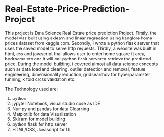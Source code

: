 # Real-Estate-Price-Prediction-Project
This project is Data Science Real Estate price prediction Project. Firstly, the model was built using sklearn and linear regression using banglore home prices dataset from kaggle.com. Secondly, i wrote a python flask server that uses the saved model to serve http requests. Thirdly, a website was built in html, css and javascript that allows user to enter home square ft area, bedrooms etc and it will call python flask server to retrieve the predicted price. During the model building, i covered almost all data science concepts such as data load and cleaning, outlier detection and removal, feature engineering, dimensionality reduction, gridsearchcv for hyperparameter tunning, k fold cross validation etc.

The Technology used are:
1. python
2. jypyter Notebook, visual studio code as IDE
3. Numpy and pandas for data Clearning
4. Matplotlib for data Visualization
5. Sklearn for model building
6. python flask for http server
7. HTML/CSS, Javascript for UI

